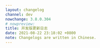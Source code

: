 ```yaml
---
layout: changelog
channel: dev
nowchange: 3.8.0.304
# nowpreview:
title: 开发版更新日志
date: 2021-08-22 23:18:02 +0800
note: Changelogs are written in Chinese.
---
```

